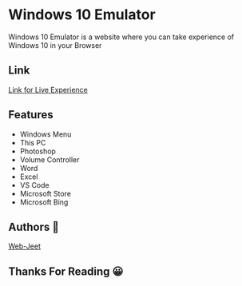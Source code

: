 
# Windows 10 Emulator

Windows 10 Emulator is a website where you can take experience of Windows 10 in your Browser


## Link 
[Link for Live Experience](https://pnxqyk08li0tls7ppnt40q-on.drv.tw/www.windows365.com/)


## Features

- Windows Menu
- This PC
- Photoshop
- Volume Controller
- Word
- Excel
- VS Code
- Microsoft Store
- Microsoft Bing



## Authors 👨

 [Web-Jeet](https://www.github.com/Web-Jit)


##  Thanks For Reading 😀


